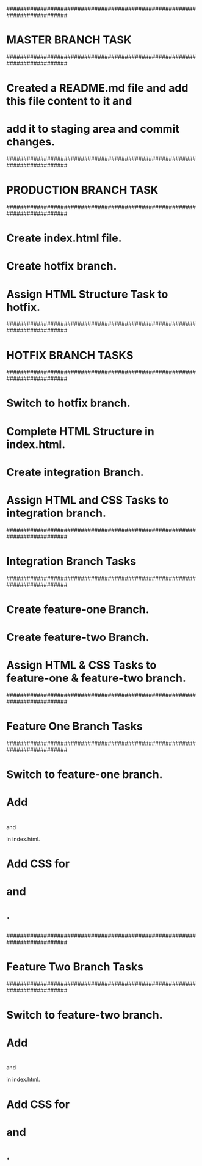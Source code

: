 ##########################################################################
#                            MASTER BRANCH TASK                          #
##########################################################################

# Created a README.md file and add this file content to it and
# add it to staging area and commit changes.

##########################################################################
#                          PRODUCTION BRANCH TASK                        #
##########################################################################

# Create index.html file.
# Create hotfix branch.
# Assign HTML Structure Task to hotfix.

##########################################################################
#                             HOTFIX BRANCH TASKS                        #
##########################################################################

# Switch to hotfix branch.
# Complete HTML Structure in index.html.
# Create integration Branch.
# Assign HTML and CSS Tasks to integration branch.

##########################################################################
#                      Integration Branch Tasks                          #
##########################################################################

# Create feature-one Branch.
# Create feature-two Branch.
# Assign HTML & CSS Tasks to feature-one & feature-two branch.

##########################################################################
#                      Feature One Branch Tasks                          #
##########################################################################

# Switch to feature-one branch.
# Add <h1></h1> and <p></p> in index.html.
# Add CSS <style></style> for <h1> and <p>.

##########################################################################
#                      Feature Two Branch Tasks                          #
##########################################################################

# Switch to feature-two branch.
# Add <h1></h1> and <p></p> in index.html.
# Add CSS <style></style> for <h1> and <p>.

